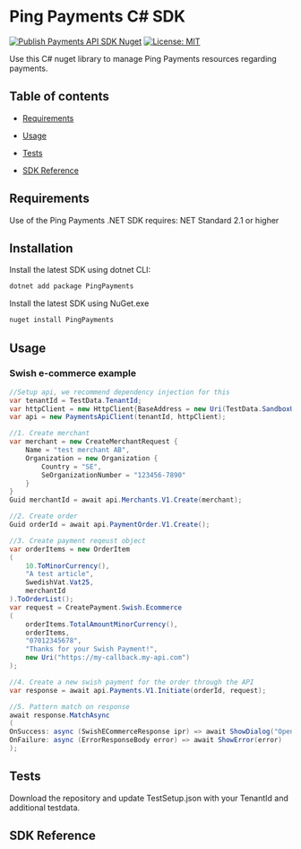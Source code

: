 
# Ping Payments C# SDK

[![Publish Payments API SDK Nuget](https://github.com/youcal/ping_csharp_sdk/actions/workflows/publish.yaml/badge.svg)](https://github.com/youcal/ping_csharp_sdk/actions/workflows/publish.yaml) [![License: MIT](https://img.shields.io/badge/License-MIT-yellow.svg)](https://opensource.org/licenses/MIT)

Use this C# nuget library to manage Ping Payments resources regarding payments.

## Table of contents

* [Requirements](#requirements)

* [Usage](#usage)

* [Tests](#tests)

* [SDK Reference](#sdk-reference)


## Requirements

Use of the Ping Payments .NET SDK requires:
NET Standard 2.1 or higher

## Installation

Install the latest SDK using dotnet CLI:

```sh
dotnet add package PingPayments
```

Install the latest SDK using NuGet.exe

```sh
nuget install PingPayments
```

## Usage



### Swish e-commerce example

```c#
//Setup api, we recommend dependency injection for this
var tenantId = TestData.TenantId;
var httpClient = new HttpClient{BaseAddress = new Uri(TestData.SandboxUri)};
var api = new PaymentsApiClient(tenantId, httpClient);

//1. Create merchant 
var merchant = new CreateMerchantRequest {
    Name = "test merchant AB",
    Organization = new Organization {
        Country = "SE",
        SeOrganizationNumber = "123456-7890"
    }
}
Guid merchantId = await api.Merchants.V1.Create(merchant);

//2. Create order
Guid orderId = await api.PaymentOrder.V1.Create();

//3. Create payment reqeust object
var orderItems = new OrderItem
(
    10.ToMinorCurrency(), 
    "A test article", 
    SwedishVat.Vat25, 
    merchantId
).ToOrderList();
var request = CreatePayment.Swish.Ecommerce
(
    orderItems.TotalAmountMinorCurrency(), 
    orderItems,
    "07012345678",
    "Thanks for your Swish Payment!",
	new Uri("https://my-callback.my-api.com")
);

//4. Create a new swish payment for the order through the API
var response = await api.Payments.V1.Initiate(orderId, request);

//5. Pattern match on response
await response.MatchAsync
(
OnSuccess: async (SwishECommerceResponse ipr) => await ShowDialog("Open Swish on your device..."),
OnFailure: async (ErrorResponseBody error) => await ShowError(error)
);
```



## Tests

Download the repository and update TestSetup.json with your TenantId and additional testdata.



## SDK Reference

[//]: #  "Link anchor definitions"

[Payments API]: doc/payments_api.md

[Merchant]: doc/api_resources/payments_api/merchant.md

[Payment Orders]: doc/api_resources/payments_api/payment_order.md

[Payment]: doc/api_resources/payments_api/payment.md
